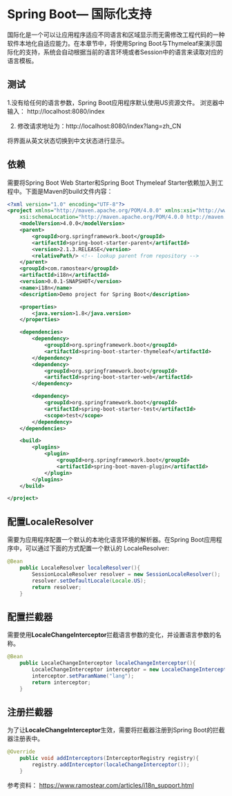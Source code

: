 # Spring Boot— 国际化支持

国际化是一个可以让应用程序适应不同语言和区域显示而无需修改工程代码的一种软件本地化自适应能力。在本章节中，将使用Spring Boot与Thymeleaf来演示国际化的支持，系统会自动根据当前的语言环境或者Session中的语言来读取对应的语言模板。

## 测试
1.没有给任何的语言参数，Spring Boot应用程序默认使用US资源文件。
浏览器中输入： http://localhost:8080/index 

2. 修改请求地址为：http://localhost:8080/index?lang=zh_CN

将界面从英文状态切换到中文状态进行显示。



## 依赖

需要将Spring Boot Web Starter和Spring Boot Thymeleaf Starter依赖加入到工程中。下面是Maven的build文件内容：

```xml
<?xml version="1.0" encoding="UTF-8"?>
<project xmlns="http://maven.apache.org/POM/4.0.0" xmlns:xsi="http://www.w3.org/2001/XMLSchema-instance"
	xsi:schemaLocation="http://maven.apache.org/POM/4.0.0 http://maven.apache.org/xsd/maven-4.0.0.xsd">
	<modelVersion>4.0.0</modelVersion>
	<parent>
		<groupId>org.springframework.boot</groupId>
		<artifactId>spring-boot-starter-parent</artifactId>
		<version>2.1.3.RELEASE</version>
		<relativePath/> <!-- lookup parent from repository -->
	</parent>
	<groupId>com.ramostear</groupId>
	<artifactId>i18n</artifactId>
	<version>0.0.1-SNAPSHOT</version>
	<name>i18n</name>
	<description>Demo project for Spring Boot</description>

	<properties>
		<java.version>1.8</java.version>
	</properties>

	<dependencies>
		<dependency>
			<groupId>org.springframework.boot</groupId>
			<artifactId>spring-boot-starter-thymeleaf</artifactId>
		</dependency>
		<dependency>
			<groupId>org.springframework.boot</groupId>
			<artifactId>spring-boot-starter-web</artifactId>
		</dependency>

		<dependency>
			<groupId>org.springframework.boot</groupId>
			<artifactId>spring-boot-starter-test</artifactId>
			<scope>test</scope>
		</dependency>
	</dependencies>

	<build>
		<plugins>
			<plugin>
				<groupId>org.springframework.boot</groupId>
				<artifactId>spring-boot-maven-plugin</artifactId>
			</plugin>
		</plugins>
	</build>

</project>

```

## 配置LocaleResolver

需要为应用程序配置一个默认的本地化语言环境的解析器。在Spring Boot应用程序中，可以通过下面的方式配置一个默认的 LocaleResolver:

```java
@Bean
    public LocaleResolver localeResolver(){
        SessionLocaleResolver resolver = new SessionLocaleResolver();
        resolver.setDefaultLocale(Locale.US);
        return resolver;
    }
```



## 配置拦截器

需要使用**LocaleChangeInterceptor**拦截语言参数的变化，并设置语言参数的名称。

```java
@Bean
    public LocaleChangeInterceptor localeChangeInterceptor(){
        LocaleChangeInterceptor interceptor = new LocaleChangeInterceptor();
        interceptor.setParamName("lang");
        return interceptor;
    }
```



## 注册拦截器

为了让**LocaleChangeInterceptor**生效，需要将拦截器注册到Spring Boot的拦截器注册表中。

```java
@Override
    public void addInterceptors(InterceptorRegistry registry){
        registry.addInterceptor(localeChangeInterceptor());
    }
```

参考资料： https://www.ramostear.com/articles/i18n_support.html

